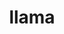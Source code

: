 ---
layout: smileys&emotion
title: llama
emoji: llama
permalink: 🦙.html
image: assets/img/3moji/llama.png
---